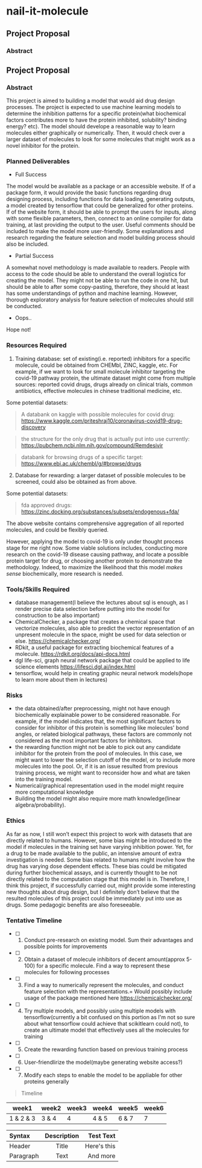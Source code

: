 # nail-it-molecule

## Project Proposal

### Abstract

## Project Proposal

### Abstract

This project is aimed to building a model that would aid drug design processes. The project is expected to use machine learning models to determine the inhibition patterns for a specific protein(what biochemical factors contributes more to have the protein inhibited, solubility? binding energy? etc). The model should develope a reasonable way to learn molecules either graphically or numerically. Then, it would check over a larger dataset of molecules to look for some molecules that might work as a novel inhibitor for the protein.

### Planned Deliverables

- Full Success
 
 The model would be available as a package or an accessible website. If of a package form, it would provide the basic functions regarding drug designing process, including functions for data loading, generating outputs, a model created by tensorflow that could be generalized for other proteins. If of the website form, it should be able to prompt the users for inputs, along with some flexible parameters, then, connect to an online compiler for data training, at last providing the output to the user. Useful comments should be included to make the model more user-friendly. Some explanations and research regarding the feature selection and model building process should also be included.


- Partial Success
 
 A somewhat novel methodology is made available to readers. People with access to the code should be able to understand the overall logistics for creating the model. They might not be able to run the code in one hit, but should be able to after some copy-pasting, therefore, they should at least has some understandings of python and machine learning. However, thorough exploratory analysis for feature selection of molecules should still be conducted.


- Oops..
 
 Hope not!

### Resources Required

1. Training database: set of existing(i.e. reported) inhibitors for a specific molecule, could be obtained from CHEMbl, ZINC, kaggle, etc. For example, if we want to look for small molecule inhibitor targeting the covid-19 pathway protein, the ultimate dataset might come from multiple sources: reported covid drugs, drugs already on clinical trials, common antibiotics, effective molecules in chinese traditional medicine, etc. 

Some potential datasets: 
    
   >A databank on kaggle with possible molecules for covid drug: 
https://www.kaggle.com/priteshraj10/coronavirus-covid19-drug-discovery

   >the structure for the only drug that is actually put into use currently: https://pubchem.ncbi.nlm.nih.gov/compound/Remdesivir
   
   >databank for browsing drugs of a specific target:
https://www.ebi.ac.uk/chembl/g/#browse/drugs

2. Database for rewarding: a larger dataset of possible molecules to be screened, could also be obtained as from above.

Some potential datasets: 

>fda approved drugs: https://zinc.docking.org/substances/subsets/endogenous+fda/

The above website contains comprehensive aggregation of all reported molecules, and could be flexibly queried.

However, applying the model to covid-19 is only under thought process stage for me right now. Some viable solutions includes, conducting more research on the covid-19 disease causing pathway, and locate a possible protein target for drug, or choosing another protein to demonstrate the methodology. Indeed, to maximize the likelihood that this model *makes sense* biochemically, more research is needed.

### Tools/Skills Required

 - database management(I believe the lectures about sql is enough, as I render precise data selection before putting into the model for construction to be also important)
 - ChemicalChecker, a package that creates a chemical space that vectorize molecules, also able to predict the vector representation of an unpresent molecule in the space, might be used for data selection or else. https://chemicalchecker.org/
 - RDkit, a useful package for extracting biochemical features of a molecule. https://rdkit.org/docs/api-docs.html
 - dgl life-sci, graph neural network package that could be applied to life science elements https://lifesci.dgl.ai/index.html 
 - tensorflow, would help in creating graphic neural network models(hope to learn more about them in lectures)

### Risks

 - the data obtained/after preprocessing, might not have enough biochemically explainable power to be considered reasonable. For example, if the model indicates that, the most significant factors to consider for inhibitor of this protein is something like molecules' bond angles, or related biological pathways, these factors are commonly not considered as the most important factors for inhibitors.
 - the rewarding function might not be able to pick out any candidate inhibitor for the protein from the pool of molecules. In this case, we might want to lower the selection cutoff of the model, or to include more molecules into the pool. Or, if it is an issue resulted from previous training process, we might want to reconsider how and what are taken into the training model.
 - Numerical/graphical representation used in the model might require more computational knowledge
 - Building the model might also require more math knowledge(linear algebra/probability).



### Ethics

As far as now, I still won’t expect this project to work with datasets that are directly related to humans. However, some bias might be introduced to the model if molecules in the training set have varying inhibition power. Yet, for a drug to be made available to the public, an intensive amount of extra investigation is needed. Some bias related to humans might involve how the drug has varying dose dependent effects. These bias could be mitigated during further biochemical assays, and is currently thought to be not directly related to the computation stage that this model is in. Therefore, I think this project, if successfully carried out, might provide some interesting new thoughts about drug design, but I definitely don’t believe that the resulted molecules of this project could be immediately put into use as drugs. Some pedagogic benefits are also foreseeable.



### Tentative Timeline

- [ ] 1. Conduct pre-research on existing model. Sum their advantages and possible points for improvements
- [ ] 2. Obtain a dataset of molecule inhibitors of decent amount(approx 5-100) for a specific molecule. Find a way to represent these molecules for following processes
- [ ] 3. Find a way to numerically represent the molecules, and conduct feature selection with the representations.= Would possibly include usage of the package mentioned here https://chemicalchecker.org/
- [ ] 4. Try multiple models, and possibly using multiple models with tensorflow(currently a bit confused on this portion as I'm not so sure about what tensorflow could achieve that scikitlearn could not), to create an ultimate model that effectively uses all the molecules for training
- [ ] 5. Create the rewarding function based on previous training process
- [ ] 6. User-friendlirize the model(maybe generating website access?)
- [ ] 7. Modify each steps to enable the model to be appliable for other proteins generally 

>Timeline

| week1 | week2 | week3 | week4 | week5 | week6 |
| ---- | ---- | ---- | ---- | ---- | ---- |
| 1 & 2 & 3 | 3 & 4 | 4 | 4 & 5 | 6 & 7 | 7 |








| Syntax      | Description | Test Text     |
| :---        |    :----:   |          ---: |
| Header      | Title       | Here's this   |
| Paragraph   | Text        | And more      |
